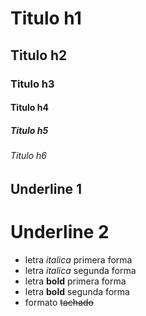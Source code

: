 # Titulo h1

## Titulo h2

### Titulo h3

#### Titulo h4

##### Titulo h5

###### Titulo h6

## Underline 1

# Underline 2

- letra _italica_ primera forma
- letra _italica_ segunda forma
- letra **bold** primera forma
- letra **bold** segunda forma
- formato ~~tachado~~
